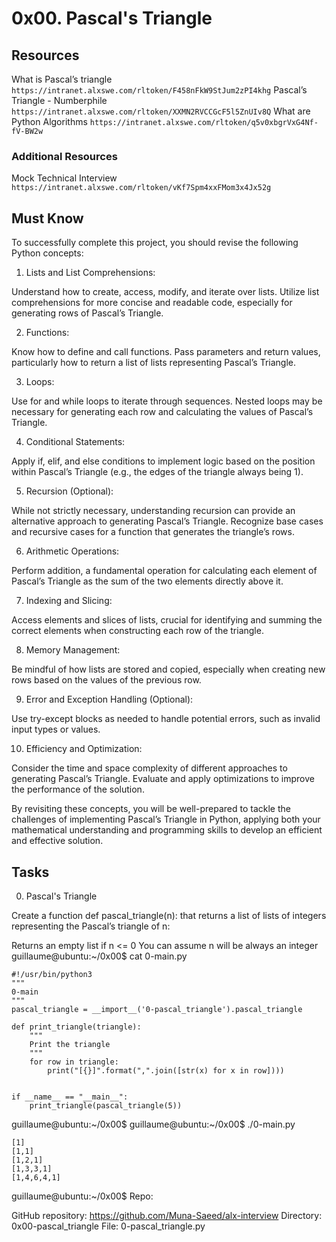 # 0x00. Pascal's Triangle

## Resources
What is Pascal’s triangle ```https://intranet.alxswe.com/rltoken/F458nFkW9StJum2zPI4khg```
Pascal’s Triangle - Numberphile ```https://intranet.alxswe.com/rltoken/XXMN2RVCCGcF5l5ZnUIv8Q```
What are Python Algorithms ```https://intranet.alxswe.com/rltoken/q5v0xbgrVxG4Nf-fV-BW2w```

### Additional Resources
Mock Technical Interview ```https://intranet.alxswe.com/rltoken/vKf7Spm4xxFMom3x4Jx52g```

## Must Know
To successfully complete this project, you should revise the following Python concepts:

1. Lists and List Comprehensions:

 Understand how to create, access, modify, and iterate over lists.
 Utilize list comprehensions for more concise and readable code, especially for generating rows of Pascal’s Triangle.

2. Functions:

 Know how to define and call functions.
 Pass parameters and return values, particularly how to return a list of lists representing Pascal’s Triangle.

3. Loops:

 Use for and while loops to iterate through sequences.
 Nested loops may be necessary for generating each row and calculating the values of Pascal’s Triangle.

4. Conditional Statements:

 Apply if, elif, and else conditions to implement logic based on the position within Pascal’s Triangle (e.g., the edges of the triangle always being 1).

5. Recursion (Optional):

 While not strictly necessary, understanding recursion can provide an alternative approach to generating Pascal’s Triangle.
 Recognize base cases and recursive cases for a function that generates the triangle’s rows.

6. Arithmetic Operations:

 Perform addition, a fundamental operation for calculating each element of Pascal’s Triangle as the sum of the two elements directly above it.

7. Indexing and Slicing:

 Access elements and slices of lists, crucial for identifying and summing the correct elements when constructing each row of the triangle.

8. Memory Management:

 Be mindful of how lists are stored and copied, especially when creating new rows based on the values of the previous row.
 
9. Error and Exception Handling (Optional):

 Use try-except blocks as needed to handle potential errors, such as invalid input types or values.

10. Efficiency and Optimization:

 Consider the time and space complexity of different approaches to generating Pascal’s Triangle.
 Evaluate and apply optimizations to improve the performance of the solution.

By revisiting these concepts, you will be well-prepared to tackle the challenges of implementing Pascal’s Triangle in Python, applying both your mathematical understanding and programming skills to develop an efficient and effective solution.

## Tasks
0. Pascal's Triangle

Create a function def pascal_triangle(n): that returns a list of lists of integers representing the Pascal’s triangle of n:

Returns an empty list if n <= 0
You can assume n will be always an integer
guillaume@ubuntu:~/0x00$ cat 0-main.py
```
#!/usr/bin/python3
"""
0-main
"""
pascal_triangle = __import__('0-pascal_triangle').pascal_triangle

def print_triangle(triangle):
    """
    Print the triangle
    """
    for row in triangle:
        print("[{}]".format(",".join([str(x) for x in row])))


if __name__ == "__main__":
    print_triangle(pascal_triangle(5))
```
guillaume@ubuntu:~/0x00$ 
guillaume@ubuntu:~/0x00$ ./0-main.py
```
[1]
[1,1]
[1,2,1]
[1,3,3,1]
[1,4,6,4,1]
```
guillaume@ubuntu:~/0x00$ 
Repo:

GitHub repository: https://github.com/Muna-Saeed/alx-interview
Directory: 0x00-pascal_triangle
File: 0-pascal_triangle.py
